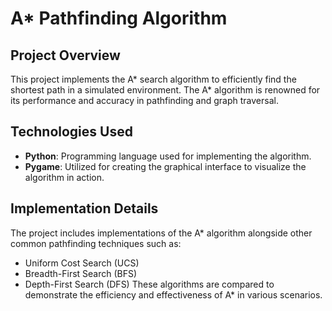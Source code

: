# A* Pathfinding Algorithm

## Project Overview
This project implements the A* search algorithm to efficiently find the shortest path in a simulated environment. The A* algorithm is renowned for its performance and accuracy in pathfinding and graph traversal.

## Technologies Used
- **Python**: Programming language used for implementing the algorithm.
- **Pygame**: Utilized for creating the graphical interface to visualize the algorithm in action.

## Implementation Details
The project includes implementations of the A* algorithm alongside other common pathfinding techniques such as:
- Uniform Cost Search (UCS)
- Breadth-First Search (BFS)
- Depth-First Search (DFS)
These algorithms are compared to demonstrate the efficiency and effectiveness of A* in various scenarios.
